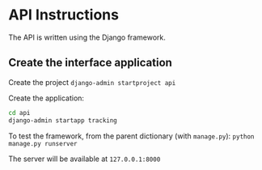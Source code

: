 # API Instructions

The API is written using the Django framework.

## Create the interface application

Create the project `django-admin startproject api`

Create the application:
```bash
cd api
django-admin startapp tracking
```

To test the framework, from the parent dictionary (with `manage.py`): `python manage.py runserver`

The server will be available at `127.0.0.1:8000`